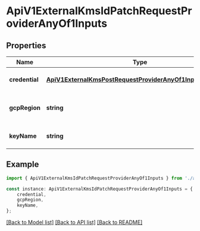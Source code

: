 # ApiV1ExternalKmsIdPatchRequestProviderAnyOf1Inputs


## Properties

Name | Type | Description | Notes
------------ | ------------- | ------------- | -------------
**credential** | [**ApiV1ExternalKmsPostRequestProviderAnyOf1InputsCredential**](ApiV1ExternalKmsPostRequestProviderAnyOf1InputsCredential.md) |  | [optional] [default to undefined]
**gcpRegion** | **string** | GCP region where the KMS key is located | [optional] [default to undefined]
**keyName** | **string** | GCP key name | [optional] [default to undefined]

## Example

```typescript
import { ApiV1ExternalKmsIdPatchRequestProviderAnyOf1Inputs } from './api';

const instance: ApiV1ExternalKmsIdPatchRequestProviderAnyOf1Inputs = {
    credential,
    gcpRegion,
    keyName,
};
```

[[Back to Model list]](../README.md#documentation-for-models) [[Back to API list]](../README.md#documentation-for-api-endpoints) [[Back to README]](../README.md)
